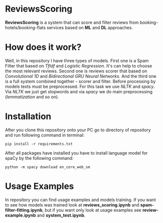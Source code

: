 # ReviewsScoring
**ReviewsScoring** is a system that can score and filter reviews from booking-hotels/booking-flats services based on **ML** and **DL** approaches.
# How does it work?
Well, in this repository I have three types of models. First one is a Spam Filter that based on *TfIdf* and *Logistic Regression*. It's can help to choose the most relevant reviews. Second one is reviews scorer that based on *Convolutional 1D* and *Bidirectional GRU Neural Networks*. And the third one is a full system combined together - scorer and filter. Before processing by models texts must be preprocessed. For this task we use *NLTK* and *spacy*. Via *NLTK* we just get stopwords and via *spacy* we do main preprocessing (*lemmatization* and so on).
# Installation
After you clone this repository onto your PC go to directory of repository and run following command in terminal:

```pip install -r requirements.txt```

After all packages have installed you have to install language model for spaCy by the following command:

`python -m spacy download en_core_web_sm`

# Usage Examples
In repository you can find usage examples and models training. If you want to see how models was trained look at **reviews_scoring.ipynb** and **spam-filter-fitting.ipynb**, but if you want only look at usage examples see **review-example.ipynb** and **system_test.ipynb**.
